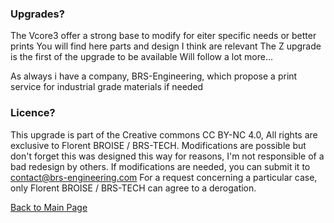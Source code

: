 
### Upgrades?  
The Vcore3 offer a strong base to modify for eiter specific needs or better prints
You will find here parts and design I think are relevant
The Z upgrade is the first of the upgrade to be available
Will follow a lot more...

As always i have a company, BRS-Engineering, which propose a print service for industrial grade materials if needed

### Licence?

This upgrade is part of the Creative commons CC BY-NC 4.0, All rights are exclusive to Florent BROISE / BRS-TECH.
Modifications are possible but don't forget this was designed this way for reasons, I'm not responsible of a bad redesign by others. If modifications are needed, you can submit it to contact@brs-engineering.com
For a request concerning a particular case, only Florent BROISE / BRS-TECH can agree to a derogation.

[Back to Main Page](/README.md)